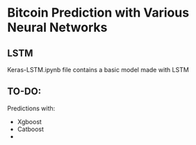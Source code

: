 # Bitcoin Prediction with Various Neural Networks
## LSTM
Keras-LSTM.ipynb file contains a basic model made with LSTM
## TO-DO:
Predictions with:
- Xgboost
- Catboost
- 
